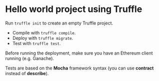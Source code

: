 # Hello world project using Truffle

Run ```truffle init``` to create an empty Truffle project.

* Compile with ```truffle compile```.
* Deploy with ```truffle migrate```. 
* Test with ```truffle test```.

Before running the deployment, make sure you have an Ethereum client running (e.g. Ganache).

Tests are based on the **Mocha** framework syntax (you can use **contract** instead of **describe**).